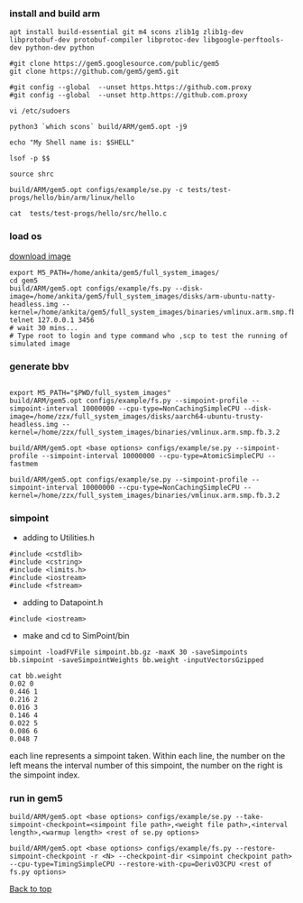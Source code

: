 ### install and build arm

```
apt install build-essential git m4 scons zlib1g zlib1g-dev libprotobuf-dev protobuf-compiler libprotoc-dev libgoogle-perftools-dev python-dev python

#git clone https://gem5.googlesource.com/public/gem5
git clone https://github.com/gem5/gem5.git

#git config --global  --unset https.https://github.com.proxy 
#git config --global  --unset http.https://github.com.proxy

vi /etc/sudoers

python3 `which scons` build/ARM/gem5.opt -j9

echo "My Shell name is: $SHELL"

lsof -p $$

source shrc

build/ARM/gem5.opt configs/example/se.py -c tests/test-progs/hello/bin/arm/linux/hello

cat  tests/test-progs/hello/src/hello.c

```

### load os

[download image](https://www.gem5.org/documentation/general_docs/fullsystem/guest_binaries)

```
export M5_PATH=/home/ankita/gem5/full_system_images/
cd gem5
build/ARM/gem5.opt configs/example/fs.py --disk-image=/home/ankita/gem5/full_system_images/disks/arm-ubuntu-natty-headless.img --kernel=/home/ankita/gem5/full_system_images/binaries/vmlinux.arm.smp.fb.2.6.38.8
telnet 127.0.0.1 3456
# wait 30 mins...
# Type root to login and type command who ,scp to test the running of simulated image

```

### generate bbv

```

export M5_PATH="$PWD/full_system_images"
build/ARM/gem5.opt configs/example/fs.py --simpoint-profile --simpoint-interval 10000000 --cpu-type=NonCachingSimpleCPU --disk-image=/home/zzx/full_system_images/disks/aarch64-ubuntu-trusty-headless.img --kernel=/home/zzx/full_system_images/binaries/vmlinux.arm.smp.fb.3.2

build/ARM/gem5.opt <base options> configs/example/se.py --simpoint-profile --simpoint-interval 10000000 --cpu-type=AtomicSimpleCPU --fastmem

build/ARM/gem5.opt configs/example/se.py --simpoint-profile --simpoint-interval 10000000 --cpu-type=NonCachingSimpleCPU --kernel=/home/zzx/full_system_images/binaries/vmlinux.arm.smp.fb.3.2

```

### simpoint 

- adding to Utilities.h
``` 
#include <cstdlib>
#include <cstring>
#include <limits.h>
#include <iostream>
#include <fstream>
```
- adding to Datapoint.h 
```
#include <iostream>
```

- make and cd to SimPoint/bin
```
simpoint -loadFVFile simpoint.bb.gz -maxK 30 -saveSimpoints bb.simpoint -saveSimpointWeights bb.weight -inputVectorsGzipped

cat bb.weight
0.02 0
0.446 1
0.216 2
0.016 3
0.146 4
0.022 5
0.086 6
0.048 7

```

each line represents a simpoint taken. Within each line, the number on the left means the interval number of this simpoint, the number on the right is the simpoint index. 

### run in gem5

```
build/ARM/gem5.opt <base options> configs/example/se.py --take-simpoint-checkpoint=<simpoint file path>,<weight file path>,<interval length>,<warmup length> <rest of se.py options>

build/ARM/gem5.opt <base options> configs/example/fs.py --restore-simpoint-checkpoint -r <N> --checkpoint-dir <simpoint checkpoint path> --cpu-type=TimingSimpleCPU --restore-with-cpu=DerivO3CPU <rest of fs.py options>

```

<a href="#top">Back to top</a>
